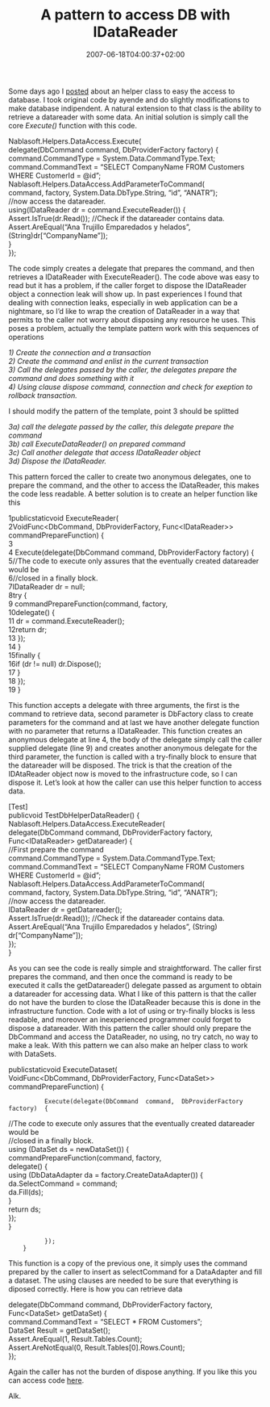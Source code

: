 ﻿---
title: "A pattern to access DB with IDataReader"
description: ""
date: 2007-06-18T04:00:37+02:00
draft: false
tags: [General,Sql Server]
categories: [General,Sql Server]
---
Some days ago I [posted](http://www.nablasoft.com/Alkampfer/?p=62) about an helper class to easy the access to database. I took original code by ayende and do slightly modifications to make database indipendent. A natural extension to that class is the ability to retrieve a datareader with some data. An initial solution is simply call the core *Execute()* function with this code.

Nablasoft.Helpers.DataAccess.Execute(  
delegate(DbCommand  command,  DbProviderFactory  factory)  {  
                          command.CommandType  =  System.Data.CommandType.Text;  
                          command.CommandText  =  “SELECT  CompanyName  FROM  Customers  WHERE  CustomerId  =  @id”;  
                          Nablasoft.Helpers.DataAccess.AddParameterToCommand(  
                                command,  factory,  System.Data.DbType.String,  “id”,  “ANATR”);  
//now  access  the  datareader.  
using(IDataReader  dr  =  command.ExecuteReader())  {  
Assert.IsTrue(dr.Read());  //Check  if  the  datareader  contains  data.  
Assert.AreEqual(“Ana  Trujillo  Emparedados  y  helados”,  (String)dr[“CompanyName”]);  
                          }  
                    });

The code simply creates a delegate that prepares the command, and then retrieves a IDataReader with ExecuteReader(). The code above was easy to read but it has a problem, if the caller forget to dispose the IDataReader object a connection leak will show up. In past experiences I found that dealing with connection leaks, especially in web application can be a nightmare, so I’d like to wrap the creation of DataReader in a way that permits to the caller not worry about disposing any resource he uses. This poses a problem, actually the template pattern work with this sequences of operations

*1) Create the connection and a transaction  
2) Create the command and enlist in the current transaction  
3) Call the delegates passed by the caller, the delegates prepare the command and does something with it  
4) Using clause dispose command, connection and check for exeption to rollback transaction.*

I should modify the pattern of the template, point 3 should be splitted

*3a) call the delegate passed by the caller, this delegate prepare the command  
3b) call ExecuteDataReader() on prepared command  
3c) Call another delegate that access IDataReader object  
3d) Dispose the IDataReader.*

This pattern forced the caller to create two anonymous delegates, one to prepare the command, and the other to access the IDataReader, this makes the code less readable. A better solution is to create an helper function like this

1publicstaticvoid  ExecuteReader(  
    2VoidFunc&lt;DbCommand,  DbProviderFactory,  Func&lt;IDataReader&gt;&gt;  commandPrepareFunction)  {  
    3  
    4                    Execute(delegate(DbCommand  command,  DbProviderFactory  factory)  {  
    5//The  code  to  execute  only  assures  that  the  eventually  created  datareader  would  be  
    6//closed  in  a  finally  block.  
    7IDataReader  dr  =  null;  
    8try  {  
    9                                commandPrepareFunction(command,  factory,  
  10delegate()  {  
  11                                                                              dr  =  command.ExecuteReader();  
  12return  dr;  
  13                                                                        });  
  14                          }  
  15finally  {  
  16if  (dr  !=  null)  dr.Dispose();  
  17                          }  
  18                    });  
  19            }

This function accepts a delegate with three arguments, the first is the command to retrieve data, second parameter is DbFactory class to create parameters for the command and at last we have another delegate function with no parameter that returns a IDataReader. This function creates an anonymous delegate at line 4, the body of the delegate simply call the caller supplied delegate (line 9) and creates another anonymous delegate for the third parameter, the function is called with a try-finally block to ensure that the datareader will be disposed. The trick is that the creation of the IDAtaReader object now is moved to the infrastructure code, so I can dispose it. Let’s look at how the caller can use this helper function to access data.

[Test]  
publicvoid  TestDbHelperDataReader()  {  
              Nablasoft.Helpers.DataAccess.ExecuteReader(  
delegate(DbCommand  command,  DbProviderFactory  factory,  Func&lt;IDataReader&gt;  getDatareader)  {  
//First  prepare  the  command  
                          command.CommandType  =  System.Data.CommandType.Text;  
                          command.CommandText  =  “SELECT  CompanyName  FROM  Customers  WHERE  CustomerId  =  @id”;  
                          Nablasoft.Helpers.DataAccess.AddParameterToCommand(  
                                command,  factory,  System.Data.DbType.String,  “id”,  “ANATR”);  
//now  access  the  datareader.  
IDataReader  dr  =  getDatareader();  
Assert.IsTrue(dr.Read());  //Check  if  the  datareader  contains  data.  
Assert.AreEqual(“Ana  Trujillo  Emparedados  y  helados”,  (String)  dr[“CompanyName”]);  
                    });  
        }

As you can see the code is really simple and straightforward. The caller first prepares the command, and then once the command is ready to be executed it calls the getDatareader() delegate passed as argument to obtain a datareader for accessing data. What I like of this pattern is that the caller do not have the burden to close the IDataReader because this is done in the infrastructure function. Code with a lot of using or try-finally blocks is less readable, and moreover an inexperienced programmer could forget to dispose a datareader. With this pattern the caller should only prepare the DbCommand and access the DataReader, no using, no try catch, no way to make a leak. With this pattern we can also make an helper class to work with DataSets.

publicstaticvoid  ExecuteDataset(  
VoidFunc&lt;DbCommand,  DbProviderFactory,  Func&lt;DataSet&gt;&gt;  commandPrepareFunction)  {  
  
              Execute(delegate(DbCommand  command,  DbProviderFactory  factory)  {  
//The  code  to  execute  only  assures  that  the  eventually  created  datareader  would  be  
//closed  in  a  finally  block.  
using  (DataSet  ds  =  newDataSet())  {  
                          commandPrepareFunction(command,  factory,  
delegate()  {  
using  (DbDataAdapter  da  =  factory.CreateDataAdapter())  {  
                                                                              da.SelectCommand  =  command;  
                                                                              da.Fill(ds);  
                                                                        }  
return  ds;  
                                                                  });  
                    }  
  
              });  
        }

This function is a copy of the previous one, it simply uses the command prepared by the caller to insert as selectCommand for a DataAdapter and fill a dataset. The using  clauses are needed to be sure that everything is diposed correctly. Here is how you can retrieve data

delegate(DbCommand  command,  DbProviderFactory  factory,  Func&lt;DataSet&gt;  getDataSet)  {  
                          command.CommandText  =  “SELECT  \*  FROM  Customers”;  
DataSet  Result  =  getDataSet();  
Assert.AreEqual(1,  Result.Tables.Count);  
Assert.AreNotEqual(0,  Result.Tables[0].Rows.Count);  
                    });

Again the caller has not the burden of dispose anything. If you like this you can access code [here](http://www.nablasoft.com/Alkampfer/wp-content/uploads/2007/06/dataaccess.zip).

Alk.
